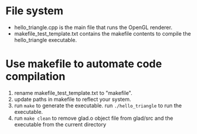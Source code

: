 # File system
- hello_triangle.cpp is the main file that runs the OpenGL renderer.
- makefile_test_template.txt contains the makefile contents to compile the hello_triangle executable.

# Use makefile to automate code compilation
1. rename makefile_test_template.txt to "makefile".
2. update paths in makefile to reflect your system.
3. run ```make``` to generate the executable. run ```./hello_triangle``` to run the executable.
4. run ```make clean``` to remove glad.o object file from glad/src and the executable from the current directory
